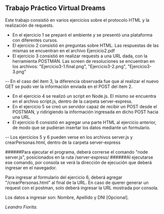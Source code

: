 ## Trabajo Práctico Virtual Dreams
Este trabajo consistió en varios ejercicios sobre el protocolo HTML y la realización de requests.
- En el ejercicio 1 se preparó el ambiente y se presentó una plataforma con diferentes cursos.
- El ejercicio 2 consistió en preguntas sobre HTML. Las respuestas de las mismas se encuentran en el archivo Ejercicio2.pdf
- El ejercicio 3 consistió en realizar requests a una URL dada, con la herramienta POSTMAN. Las screen de resoluciones se encuentran en los archivos: "Ejercicio3-1.final.png", "Ejercicio3-2.png", "Ejercicio3-3.png"

-- En el caso del item 3, la diferencia observada fue que al realizar el nuevo GET se pudo ver la información enviada en el POST del item 2.
- En el ejercicio 4 se realizó un script en Node.js. El mismo se encuentra en el archivo script.js, dentro de la carpeta server-express.
- En el ejercicio 5 se creó un servidor capaz de recibir un POST desde el POSTMAN, y ridirigiendo la información ingresada en dicho POST hacia una URL.
- El ejercicio 6 consistió en agregar una parte HTML al ejercicio anterior, de modo que se pudieran insertar los datos mediante un formulario.

-- Los ejercicios 5 y 6 pueden verse en los archivos server.js y crearPersonas.html, dentro de la carpeta server-express

######Para ejecutar el programa, deberá correrse el comando "node server.js", posicionados en la ruta /server-express/
######Al ejecutarse ese comando, por consola se verá la dirección de ejecución que deberá ingresar en el navegador. 

Para ingresar al formulario del ejercicio 6, deberá agregar "/crearPersonas.html" al final de la URL. En caso de querer generar un request con el postman, solo deberá ingresar la URL mostrada por consola.

Los datos a ingresar son: Nombre, Apellido y DNI [Opcional].

*Leandro Fiorita.*
